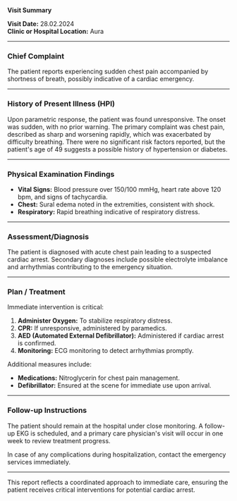 

**Visit Summary**

**Visit Date:** 28.02.2024  
**Clinic or Hospital Location:** Aura  

---

### **Chief Complaint**
The patient reports experiencing sudden chest pain accompanied by shortness of breath, possibly indicative of a cardiac emergency.

---

### **History of Present Illness (HPI)**
Upon parametric response, the patient was found unresponsive. The onset was sudden, with no prior warning. The primary complaint was chest pain, described as sharp and worsening rapidly, which was exacerbated by difficulty breathing. There were no significant risk factors reported, but the patient's age of 49 suggests a possible history of hypertension or diabetes.

---

### **Physical Examination Findings**
- **Vital Signs:** Blood pressure over 150/100 mmHg, heart rate above 120 bpm, and signs of tachycardia.
- **Chest:** Sural edema noted in the extremities, consistent with shock.
- **Respiratory:** Rapid breathing indicative of respiratory distress.

---

### **Assessment/Diagnosis**
The patient is diagnosed with acute chest pain leading to a suspected cardiac arrest. Secondary diagnoses include possible electrolyte imbalance and arrhythmias contributing to the emergency situation.

---

### **Plan / Treatment**
Immediate intervention is critical:
1. **Administer Oxygen:** To stabilize respiratory distress.
2. **CPR:** If unresponsive, administered by paramedics.
3. **AED (Automated External Defibrillator):** Administered if cardiac arrest is confirmed.
4. **Monitoring:** ECG monitoring to detect arrhythmias promptly.

Additional measures include:
- **Medications:** Nitroglycerin for chest pain management.
- **Defibrillator:** Ensured at the scene for immediate use upon arrival.

---

### **Follow-up Instructions**
The patient should remain at the hospital under close monitoring. A follow-up EKG is scheduled, and a primary care physician's visit will occur in one week to review treatment progress.

In case of any complications during hospitalization, contact the emergency services immediately.

--- 

This report reflects a coordinated approach to immediate care, ensuring the patient receives critical interventions for potential cardiac arrest.